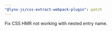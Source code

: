 ```yaml
---
"@lynx-js/css-extract-webpack-plugin": patch
---
```


Fix CSS HMR not working with nested entry name.
